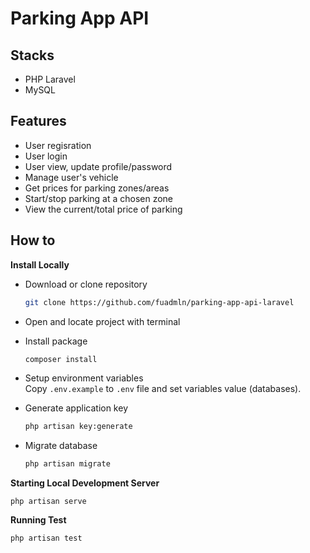 # Parking App API

## Stacks

-   PHP Laravel
-   MySQL

## Features

-   User regisration
-   User login
-   User view, update profile/password
-   Manage user's vehicle
-   Get prices for parking zones/areas
-   Start/stop parking at a chosen zone
-   View the current/total price of parking

## How to

**Install Locally**

-   Download or clone repository

    ```sh
    git clone https://github.com/fuadmln/parking-app-api-laravel
    ```

-   Open and locate project with terminal
-   Install package
    ```sh
    composer install
    ```
-   Setup environment variables<br>
    Copy `.env.example` to `.env` file and set variables value (databases).
-   Generate application key
    ```sh
    php artisan key:generate
    ```
-   Migrate database
    ```sh
    php artisan migrate
    ```

**Starting Local Development Server**

```
php artisan serve
```

**Running Test**

```
php artisan test
```
